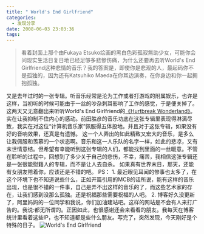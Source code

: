 ```yaml
---
title: " World's End Girlfriend"
categories:
  - 发现分享
date: 2008-06-03 23:03:36
tags:
---
```


> 看着封面上那个由Fukaya Etsuko绘画的黑白色彩孤寂無助少女，可能你会问现实生活日复日地已经足够多悲惨伤痛，为什么还要再去听World's End Girlfriend这种悲情的音乐？我的答案是，即使你是悲观的人，最起码你不是孤独的，因为还有Katsuhiko Maeda在你耳边演奏，在你身边和你一起拥抱孤独。

又是去年过时的一张专辑。听音乐经常是沦为工作或者打游戏的附属娱乐，也许是这样，当初听的时候可能由于一丝的吵杂刺耳影响了工作的感觉，于是便关掉了。这两天又无意翻出来听听World's End Girlfriend的[《Hurtbreak Wonderland》](http://www.douban.com/subject/2033273/)。实在让我抑制不住内心的感动。前田胜彦的音乐功底在这张专辑里表现得淋漓尽致，我实在对这位“计算机音乐家”佩服得五体投地。并且对于这张专辑，如果没有好的音响效果，还真是有遗憾。 这一个人弄出的如此精致又宏大的音乐，是多么让我佩服和羡慕的一个状态啊。音乐和这一人乐队的名字一样，如此的悲凉，又有末世情意结。但希望有幸能听到这张专辑的人们，都能找到里面的一丝暖意。不管在聆听的过程中，回想到了多少关于自己的悲伤，不幸，痛苦，我相信这张专辑还是一张很能慰籍人的专辑，而不是让人去自杀。 如果真有世界末日，那天，还能有女朋友陪着你，应该还是不错的吧。 PS： 1. 最近眼见耳闻的惨事也太多了，在这个环境下也不知道说些什么，正如开篇引用的MCB的话所说，能有这样的音乐出现，也是很不错的一件事，自己是弄不出这样的音乐的了，而这些艺术家的存在，让我们感到没那么孤独。还是祝福那些需要祝福的人吧。 2. 博客好久没更新了，阿里妈妈的一位同学和我说，你们加油建站吧。这样的网站是不会有人来打广告的。我说:都无所谓的。正因如此，也很感谢还会来看看的朋友。我每天在博客统计里看着这些IP，也不知道都是些什么朋友。写完了，突然发现，今天刚好是个特殊的日子。 ![World's End Girlfriend](../../../images/2008/06/2-thumb.jpg)